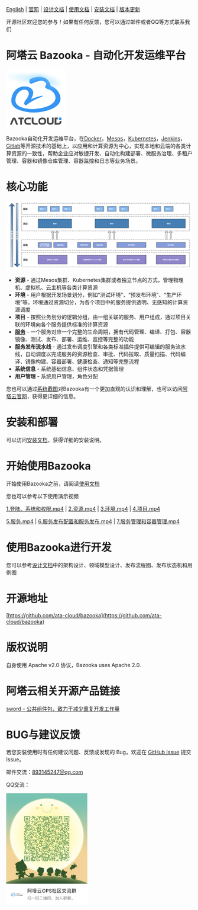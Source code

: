 [English](./README_en.md) | [官网](https://www.fintech.ai)  | [设计文档](docs/design.md) | [使用文档](https://wqtester.github.io/ata-cloudwhitepaper/) | [安装文档](docs/install_local_cluster.md) | [版本更新](docs/releasenodes/)

开源社区欢迎您的参与！如果有任何反馈，您可以通过邮件或者QQ等方式联系我们

<h1>阿塔云 Bazooka - 自动化开发运维平台</h1>

![logo](docs/img/logo160x160.png)

Bazooka自动化开发运维平台，在[Docker](https://www.docker.com/)，[Mesos](http://mesos.apache.org/)，[Kubernetes](https://kubernetes.io/)，[Jenkins](https://jenkins.io)，[Gitlab](https://about.gitlab.com/)等开源技术的基础上，以应用和计算资源为中心，实现本地和云端的各类计算资源的一致性，帮助企业应对敏捷开发、自动化构建部署、微服务治理、多租户管理、容器和镜像仓库管理、容器监控和日志等业务场景。

# 核心功能

![功能架构](docs/img/Bazooka_functional_architecture.png)

- **资源** - 通过Mesos集群、Kubernetes集群或者独立节点的方式，管理物理机、虚拟机、云主机等各类计算资源
- **环境** - 用户根据开发场景划分，例如“测试环境”、“预发布环境”、“生产环境”等。环境通过资源切分，为各个项目中的服务提供透明、无感知的计算资源调度
- **项目** - 按照业务划分的逻辑分组，由一组关联的服务、用户组成，通过项目关联的环境向各个服务提供标准的计算资源
- [**服务**](docs/app_manage.md) - 一个服务对应一个完整的生命周期，拥有代码管理、编译、打包、容器镜像、测试、发布、部署、运维、监控等完整的功能
- **服务发布流水线** - 通过发布调度引擎和各类标准插件提供可编辑的服务流水线，自动调度以完成服务的资源检查、审批、代码拉取、质量扫描、代码编译、镜像构建、容器部署、健康检查、通知等完整流程
- **系统信息** - 系统基础信息、组件状态和凭据管理
- **用户管理** - 系统用户管理，角色分配

您也可以通过[系统截图](./user_guide.md)对Bazooka有一个更加直观的认识和理解，也可以访问[阿塔云官网](https://www.fintech.ai)，获得更详细的信息。

# 安装和部署

可以访问[安装文档](docs/install_local_cluster.md)，获得详细的安装说明。

# 开始使用Bazooka

开始使用Bazooka之前，请阅读[使用文档](https://wqtester.github.io/ata-cloudwhitepaper)

您也可以参考以下使用演示视频

[1.登陆、系统和权限.mp4](https://download-cos.yofish.com/bazooka-ops/%E9%98%BF%E5%A1%94%E4%BA%91-Bazooka%E4%BD%BF%E7%94%A8%E6%BC%94%E7%A4%BA/1.%20%E7%99%BB%E9%99%86%E7%B3%BB%E7%BB%9F%E7%94%A8%E6%88%B7.mp4) | [2.资源.mp4](https://download-cos.yofish.com/bazooka-ops/%E9%98%BF%E5%A1%94%E4%BA%91-Bazooka%E4%BD%BF%E7%94%A8%E6%BC%94%E7%A4%BA/2.%20%E8%B5%84%E6%BA%90.mp4) | [3.环境.mp4](https://download-cos.yofish.com/bazooka-ops/%E9%98%BF%E5%A1%94%E4%BA%91-Bazooka%E4%BD%BF%E7%94%A8%E6%BC%94%E7%A4%BA/3.%20%E7%8E%AF%E5%A2%83.mp4) | [4.项目.mp4](https://download-cos.yofish.com/bazooka-ops/%E9%98%BF%E5%A1%94%E4%BA%91-Bazooka%E4%BD%BF%E7%94%A8%E6%BC%94%E7%A4%BA/4.%20%E9%A1%B9%E7%9B%AE.mp4)

[5.服务.mp4](https://download-cos.yofish.com/bazooka-ops/%E9%98%BF%E5%A1%94%E4%BA%91-Bazooka%E4%BD%BF%E7%94%A8%E6%BC%94%E7%A4%BA/5.%20%E6%9C%8D%E5%8A%A1.mp4) | [6.服务发布配置和服务发布.mp4](https://download-cos.yofish.com/bazooka-ops/%E9%98%BF%E5%A1%94%E4%BA%91-Bazooka%E4%BD%BF%E7%94%A8%E6%BC%94%E7%A4%BA/6.%20%E6%9C%8D%E5%8A%A1%E5%8F%91%E5%B8%83%E9%85%8D%E7%BD%AE%E5%92%8C%E6%9C%8D%E5%8A%A1%E5%8F%91%E5%B8%83.mp4) | [7.服务管理和容器管理.mp4](https://download-cos.yofish.com/bazooka-ops/%E9%98%BF%E5%A1%94%E4%BA%91-Bazooka%E4%BD%BF%E7%94%A8%E6%BC%94%E7%A4%BA/7.%20%E6%9C%8D%E5%8A%A1%E7%AE%A1%E7%90%86%E5%92%8C%E5%AE%B9%E5%99%A8%E7%AE%A1%E7%90%86.mp4)

# 使用Bazooka进行开发

您可以参考[设计文档](docs/design.md)中的架构设计、领域模型设计、发布流程图、发布状态机和用例图

# 开源地址

[https://github.com/ata-cloud/bazooka](https://github.com/ata-cloud/bazooka)

# 版权说明

自身使用 Apache v2.0 协议，Bazooka uses Apache 2.0.

# 阿塔云相关开源产品链接

[sword - 公共组件包，致力于减少重复开发工作量](https://github.com/ata-cloud/sword)

# BUG与建议反馈

若您安装使用时有任何建议问题、反馈或发现的 Bug，欢迎在 [GitHub Issue](https://github.com/ata-cloud/bazooka/issues) 提交 Issue。

邮件交流：893145247@qq.com

QQ交流：

<img src="docs/img/qq.png"  height="302" width="220">
